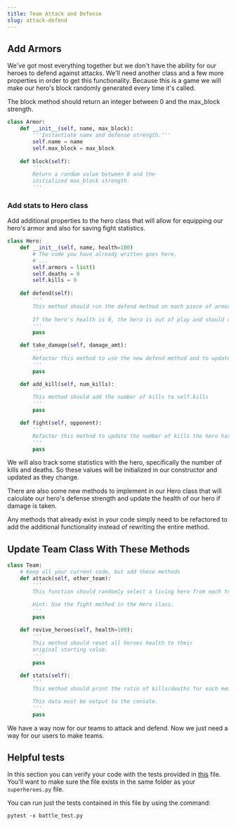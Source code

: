 ```yaml
---
title: Team Attack and Defense
slug: attack-defend
---
```

## Add Armors
We've got most everything together but we don't have the ability for our heroes to defend against attacks. We'll need another class and a few more properties in order to get this functionality. Because this is a game we will make our hero's block randomly generated every time it's called. 

The block method should return an integer between 0 and the max_block strength.

```python
class Armor:
    def __init__(self, name, max_block):
        '''Instantiate name and defense strength.'''
        self.name = name
        self.max_block = max_block
    
    def block(self):
        '''
        Return a random value between 0 and the 
        initialized max_block strength.
        '''
```

### Add stats to Hero class
Add additional properties to the hero class that will allow for equipping our hero's armor and also for saving fight statistics.

```python
class Hero:
    def __init__(self, name, health=100)
        # The code you have already written goes here.
        # ...
        self.armors = list()
        self.deaths = 0
        self.kills = 0
    
    def defend(self):
        '''
        This method should run the defend method on each piece of armor and calculate the total defense. 
        
        If the hero's health is 0, the hero is out of play and should return 0 defense points.
        '''
        pass

    def take_damage(self, damage_amt):
        ''' 
        Refactor this method to use the new defend method and to update the number of deaths if the hero dies in the attack.
        '''
        pass

    def add_kill(self, num_kills):
        '''
        This method should add the number of kills to self.kills
        '''
        pass

    def fight(self, opponent):
        '''
        Refactor this method to update the number of kills the hero has when the opponent dies.
        '''
        pass

```

We will also track some statistics with the hero, specifically the number of kills and deaths. So these values will be initialized in our constructor and updated as they change.

There are also some new methods to implement in our Hero class that will calculate our hero's defense strength and update the health of our hero if damage is taken.

Any methods that already exist in your code simply need to be refactored to add the additional functionality instead of rewriting the entire method.

## Update Team Class With These Methods

```python
class Team:
    # Keep all your current code, but add these methods
    def attack(self, other_team):
        '''
        This function should randomly select a living hero from each team and have them fight until one or both teams have no surviving heroes.

        Hint: Use the fight method in the Hero class.
        '''
        pass

    def revive_heroes(self, health=100):
        '''
        This method should reset all heroes health to their
        original starting value.
        '''
        pass
    
    def stats(self):
        '''
        This method should print the ratio of kills/deaths for each member of the team to the screen. 

        This data must be output to the console.
        '''
        pass
```

We have a way now for our teams to attack and defend. Now we just need a way for our users to make teams.

## Helpful tests

In this section you can verify your code with the tests provided in [this](https://github.com/MakeSchool-Tutorials/Superhero-Team-Dueler/blob/master/battle_test.py) file. You'll want to make sure the file exists in the same folder as your `superheroes.py` file. 

You can run just the tests contained in this file by using the command:

```
pytest -x battle_test.py
```
